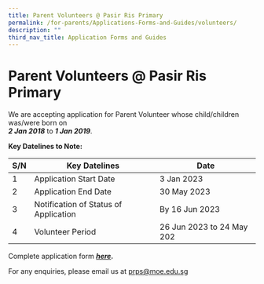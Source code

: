 ```yaml
---
title: Parent Volunteers @ Pasir Ris Primary
permalink: /for-parents/Applications-Forms-and-Guides/volunteers/
description: ""
third_nav_title: Application Forms and Guides
---
```

**Parent Volunteers @ Pasir Ris Primary**
=========================================

We are accepting application for Parent Volunteer whose child/children was/were born on  
**_2 Jan 2018_** to **_1 Jan 2019_**.

**Key Datelines to Note:**



| S/N | Key Datelines | Date |
| -------- | -------- | -------- |
| 1   | Application Start Date    | 3 Jan 2023     |
|2 |Application End Date|30 May 2023|
|3|Notification of Status of Application|By 16 Jun 2023|
|4|Volunteer Period|26 Jun 2023 to 24 May 202|

Complete application form **_[here](https://go.gov.sg/pv23)._**

For any enquiries, please email us at [prps@moe.edu.sg](mailto:prps@moe.edu.sg)